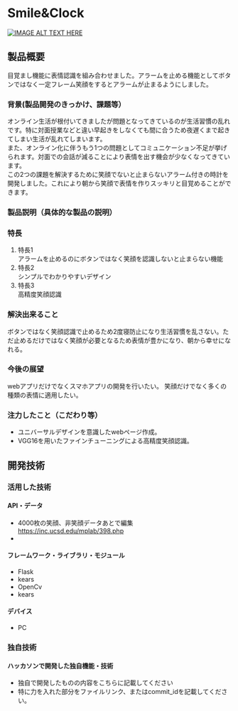 # Smile&Clock

[![IMAGE ALT TEXT HERE](https://jphacks.com/wp-content/uploads/2021/07/JPHACKS2021_ogp.jpg)](https://www.youtube.com/watch?v=LUPQFB4QyVo)

## 製品概要
目覚まし機能に表情認識を組み合わせました。アラームを止める機能としてボタンではなく一定フレーム笑顔をするとアラームが止まるようにしました。
### 背景(製品開発のきっかけ、課題等）
オンライン生活が根付いてきましたが問題となってきているのが生活習慣の乱れです。特に対面授業などと違い早起きをしなくても間に合うため夜遅くまで起きてしまい生活が乱れてしまいます。  
また、オンライン化に伴うもう1つの問題としてコミュニケーション不足が挙げられます。対面での会話が減ることにより表情を出す機会が少なくなってきています。  
この2つの課題を解決するために笑顔でないと止まらないアラーム付きの時計を開発しました。これにより朝から笑顔で表情を作りスッキリと目覚めることができます。
### 製品説明（具体的な製品の説明）
### 特長
1. 特長1  
アラームを止めるのにボタンではなく笑顔を認識しないと止まらない機能  
2. 特長2  
シンプルでわかりやすいデザイン  
3. 特長3  
高精度笑顔認識

### 解決出来ること
ボタンではなく笑顔認識で止めるため2度寝防止になり生活習慣を乱さない。ただ止めるだけではなく笑顔が必要となるため表情が豊かになり、朝から幸せになれる。
### 今後の展望
webアプリだけでなくスマホアプリの開発を行いたい。
笑顔だけでなく多くの種類の表情に適用したい。
### 注力したこと（こだわり等）
* ユニバーサルデザインを意識したwebページ作成。
* VGG16を用いたファインチューニングによる高精度笑顔認識。

## 開発技術
### 活用した技術

#### API・データ
* 4000枚の笑顔、非笑顔データあとで編集
https://inc.ucsd.edu/mplab/398.php
* 

#### フレームワーク・ライブラリ・モジュール
* Flask
* kears
* OpenCv
* kears

#### デバイス
* PC

### 独自技術
#### ハッカソンで開発した独自機能・技術
* 独自で開発したものの内容をこちらに記載してください
* 特に力を入れた部分をファイルリンク、またはcommit_idを記載してください。
